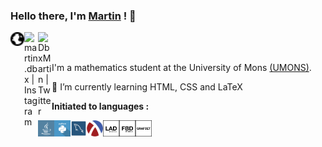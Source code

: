 ### Hello there, I'm [Martin](https://github.com/MartinDbx) ! 👋

<a href="https://martin-dbx.webflow.io">
  <img align="left" alt="MARTIN DBX" width="22px" src="https://raw.githubusercontent.com/iconic/open-iconic/master/svg/globe.svg" />
<a />
<a href="https://www.instagram.com/martin.dbx/">
  <img align="left" alt="martin.dbx | Instagram" width="22px" src="https://cdn.jsdelivr.net/npm/simple-icons@v3/icons/instagram.svg" />
<a />
<a href="https://twitter.com/DbxMartin">
  <img align="left" alt="DbxMartin | Twitter" width="22px" src="https://cdn.jsdelivr.net/npm/simple-icons@v3/icons/twitter.svg" />
<a />
<br />
<br />

I'm a mathematics student at the University of Mons [(UMONS)](https://web.umons.ac.be/fr/).

🌱 I’m currently learning HTML, CSS and LaTeX

**Initiated to languages :**

<img align="left" alt="Java" width="26px" src="https://github.com/MartinDbx/MartinDbx/blob/master/java.png" />
<img align="left" alt="Python" width="26px" src="https://github.com/MartinDbx/MartinDbx/blob/master/python.png" />
<img align="left" alt="MySQL" width="26px" src="https://github.com/MartinDbx/MartinDbx/blob/master/mysql.png" />
<img align="left" alt="Racket" width="26px" src="https://github.com/MartinDbx/MartinDbx/blob/master/racket.png" />
<img align="left" alt="Ladder Diagram" width="26px" src="https://github.com/MartinDbx/MartinDbx/blob/master/lad.png" />
<img align="left" alt="Function Block Diagram" width="26px" src="https://github.com/MartinDbx/MartinDbx/blob/master/fbd.png" />
<img align="left" alt="Graphe Fonctionnel de Commande des Étapes et Transitions" width="26px" src="https://github.com/MartinDbx/MartinDbx/blob/master/grafcet.png" />


